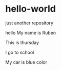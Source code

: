 # hello-world
just another repository

hello
My name is Ruben

This is thursday

I go to school

My car is blue color
